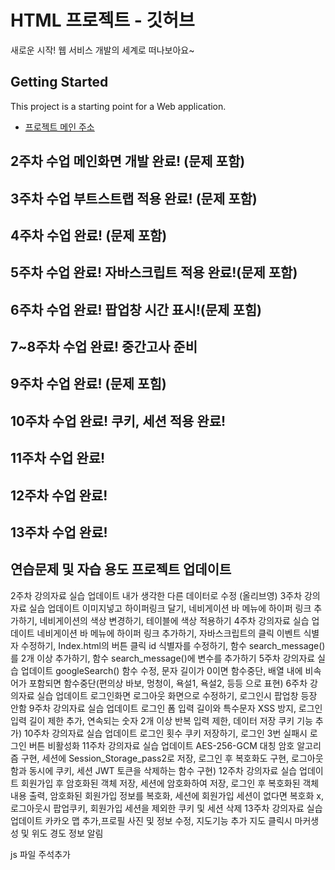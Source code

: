 # HTML 프로젝트 - 깃허브
새로운 시작! 웹 서비스 개발의 세계로 떠나보아요~
## Getting Started
This project is a starting point for a Web application.
- [프로젝트 메인 주소](https://github.com/imsue03/WEB_MAIN)
## 2주차 수업 메인화면 개발 완료! (문제 포함)
## 3주차 수업 부트스트랩 적용 완료! (문제 포함)
## 4주차 수업 완료! (문제 포함)
## 5주차 수업 완료! 자바스크립트 적용 완료!(문제 포함)
## 6주차 수업 완료! 팝업창 시간 표시!(문제 포힘)
## 7~8주차 수업 완료! 중간고사 준비
## 9주차 수업 완료! (문제 포힘)
## 10주차 수업 완료! 쿠키, 세션 적용 완료!
## 11주차 수업 완료! 
## 12주차 수업 완료!
## 13주차 수업 완료!

## 연습문제 및 자습 용도 프로젝트 업데이트
2주차 강의자료 실습 업데이트
내가 생각한 다른 데이터로 수정 (올리브영)
3주차 강의자료 실습 업데이트
이미지넣고 하이퍼링크 달기, 네비게이션 바 메뉴에 하이퍼 링크 추가하기, 네비게이션의 색상 변경하기, 테이블에 색상 적용하기
4주차 강의자료 실습 업데이트
네비게이션 바 메뉴에 하이퍼 링크 추가하기, 자바스크립트의 클릭 이벤트 식별자 수정하기, Index.html의 버튼 클릭 id 식별자를 수정하기, 함수 search_message()를 2개 이상 추가하기, 함수 search_message()에 변수를 추가하기 
5주차 강의자료 실습 업데이트
googleSearch() 함수 수정, 문자 길이가 0이면 함수중단, 배열 내에 비속어가 포함되면 함수중단(편의상 바보, 멍청이, 욕설1, 욕설2, 등등 으로 표현)
6주차 강의자료 실습 업데이트
로그인화면 로그아웃 화면으로 수정하기, 로그인시 팝업창 등장 안함
9주차 강의자료 실습 업데이트
로그인 폼 입력 길이와 특수문자 XSS 방지, 로그인 입력 길이 제한 추가, 연속되는 숫자 2개 이상 반복 입력 제한, 데이터 저장 쿠키 기능 추가)
10주차 강의자료 실습 업데이트
로그인 횟수 쿠키 저장하기, 로그인 3번 실패시 로그인 버튼 비활성화
11주차 강의자료 실습 업데이트
AES-256-GCM 대칭 암호 알고리즘 구현, 세션에 Session_Storage_pass2로 저장, 로그인 후 복호화도 구현, 로그아웃 함과 동시에 쿠키, 세션 JWT 토큰을 삭제하는 함수 구현)
12주차 강의자료 실습 업데이트
회원가입 후 암호화된 객체 저장, 세션에 암호화하여 저장, 로그인 후 복호화된 객체 내용 출력, 암호화된 회원가입 정보를 복호화, 세션에 회원가입 세션이 없다면 복호화 x, 로그아웃시 팝업쿠키, 회원가입 세션을 제외한 쿠키 및 세션 삭제
13주차 강의자료 실습 업데이트
카카오 맵 추가,프로필 사진 및 정보 수정, 지도기능 추가 지도 클릭시 마커생성 및 위도 경도 정보 알림

js 파일 주석추가
